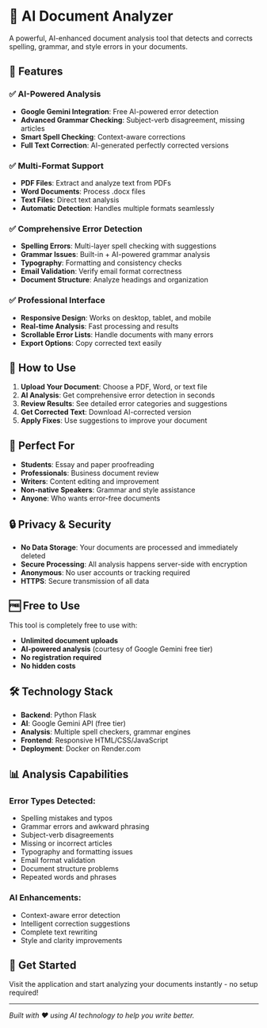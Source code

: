 # 📝 AI Document Analyzer

A powerful, AI-enhanced document analysis tool that detects and corrects spelling, grammar, and style errors in your documents.

## 🌟 Features

### ✅ **AI-Powered Analysis**
- **Google Gemini Integration**: Free AI-powered error detection
- **Advanced Grammar Checking**: Subject-verb disagreement, missing articles
- **Smart Spell Checking**: Context-aware corrections
- **Full Text Correction**: AI-generated perfectly corrected versions

### ✅ **Multi-Format Support**
- **PDF Files**: Extract and analyze text from PDFs
- **Word Documents**: Process .docx files
- **Text Files**: Direct text analysis
- **Automatic Detection**: Handles multiple formats seamlessly

### ✅ **Comprehensive Error Detection**
- **Spelling Errors**: Multi-layer spell checking with suggestions
- **Grammar Issues**: Built-in + AI-powered grammar analysis
- **Typography**: Formatting and consistency checks
- **Email Validation**: Verify email format correctness
- **Document Structure**: Analyze headings and organization

### ✅ **Professional Interface**
- **Responsive Design**: Works on desktop, tablet, and mobile
- **Real-time Analysis**: Fast processing and results
- **Scrollable Error Lists**: Handle documents with many errors
- **Export Options**: Copy corrected text easily

## 🚀 How to Use

1. **Upload Your Document**: Choose a PDF, Word, or text file
2. **AI Analysis**: Get comprehensive error detection in seconds
3. **Review Results**: See detailed error categories and suggestions
4. **Get Corrected Text**: Download AI-corrected version
5. **Apply Fixes**: Use suggestions to improve your document

## 🎯 Perfect For

- **Students**: Essay and paper proofreading
- **Professionals**: Business document review
- **Writers**: Content editing and improvement
- **Non-native Speakers**: Grammar and style assistance
- **Anyone**: Who wants error-free documents

## 🔒 Privacy & Security

- **No Data Storage**: Your documents are processed and immediately deleted
- **Secure Processing**: All analysis happens server-side with encryption
- **Anonymous**: No user accounts or tracking required
- **HTTPS**: Secure transmission of all data

## 🆓 Free to Use

This tool is completely free to use with:
- **Unlimited document uploads**
- **AI-powered analysis** (courtesy of Google Gemini free tier)
- **No registration required**
- **No hidden costs**

## 🛠️ Technology Stack

- **Backend**: Python Flask
- **AI**: Google Gemini API (free tier)
- **Analysis**: Multiple spell checkers, grammar engines
- **Frontend**: Responsive HTML/CSS/JavaScript
- **Deployment**: Docker on Render.com

## 📊 Analysis Capabilities

### Error Types Detected:
- Spelling mistakes and typos
- Grammar errors and awkward phrasing  
- Subject-verb disagreements
- Missing or incorrect articles
- Typography and formatting issues
- Email format validation
- Document structure problems
- Repeated words and phrases

### AI Enhancements:
- Context-aware error detection
- Intelligent correction suggestions
- Complete text rewriting
- Style and clarity improvements

## 🚀 Get Started

Visit the application and start analyzing your documents instantly - no setup required!

---

*Built with ❤️ using AI technology to help you write better.*
